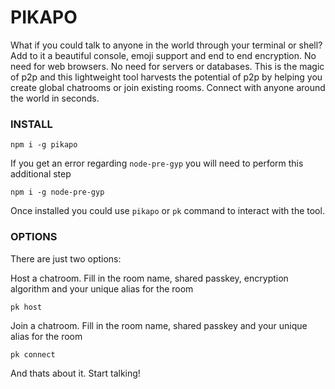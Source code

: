 # PIKAPO

What if you could talk to anyone in the world through your terminal or shell? Add to it a beautiful console, emoji support and end to end encryption. No need for web browsers. No need for servers or databases. This is the magic of p2p and this lightweight tool harvests the potential of p2p by helping you create global chatrooms or join existing rooms. Connect with anyone around the world in seconds.

### INSTALL

```
npm i -g pikapo
```

If you get an error regarding ```node-pre-gyp``` you will need to perform this additional step

```
npm i -g node-pre-gyp
```

Once installed you could use ```pikapo``` or ```pk``` command to interact with the tool.

### OPTIONS

There are just two options:

Host a chatroom. Fill in the room name, shared passkey, encryption algorithm and your unique alias for the room
```
pk host
```

Join a chatroom. Fill in the room name, shared passkey and your unique alias for the room
```
pk connect
```

And thats about it. Start talking!
